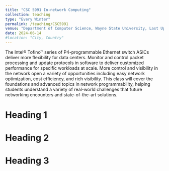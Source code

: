 ```yaml
---
title: "CSC 5991 In-network Computing"
collection: teaching
type: "Every Winter"
permalink: /teaching/CSC5991
venue: "Department of Computer Science, Wayne State University, Last Update"
date: 2024-06-14
#location: "City, Country"
---
```


The Intel® Tofino™ series of P4-programmable Ethernet switch ASICs deliver more flexibility for data centers. Monitor and control packet processing and update protocols in software to deliver customized performance for specific workloads at scale. More control and visibility in the network open a variety of opportunities including easy network optimization, cost efficiency, and rich visibility. This class will cover the foundations and advanced topics in network programmability, helping students understand a variety of real-world challenges that future networking encounters and state-of-the-art solutions.

Heading 1
======

Heading 2
======

Heading 3
======
